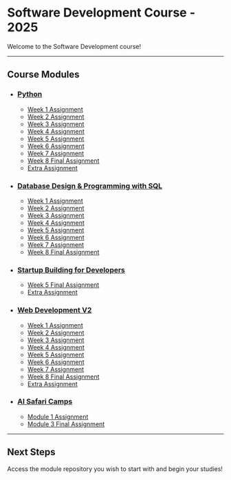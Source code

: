 # Software Development Course - 2025

Welcome to the Software Development course!

---

## Course Modules

- ### [Python](https://github.com/software-development-course-2025/python)
    - [Week 1 Assignment](https://github.com/software-development-course-2025/exam-python-semana-1)
    - [Week 2 Assignment](https://github.com/software-development-course-2025/exam-python-semana-2)
    - [Week 3 Assignment](https://github.com/software-development-course-2025/exam-python-semana-3)
    - [Week 4 Assignment](https://github.com/software-development-course-2025/exam-python-semana-4)
    - [Week 5 Assignment](https://github.com/software-development-course-2025/exam-python-semana-5)
    - [Week 6 Assignment](https://github.com/software-development-course-2025/exam-python-semana-6)
    - [Week 7 Assignment](https://github.com/software-development-course-2025/exam-python-semana-7)
    - [Week 8 Final Assignment](https://github.com/software-development-course-2025/exam-python-semana-8)
    - [Extra Assignment](https://github.com/software-development-course-2025/exam-python-extra)

- ### [Database Design & Programming with SQL](https://github.com/software-development-course-2025/database-design)
    - [Week 1 Assignment](https://github.com/software-development-course-2025/exam-database-semana-1)
    - [Week 2 Assignment](https://github.com/software-development-course-2025/exam-database-semana-2)
    - [Week 3 Assignment](https://github.com/software-development-course-2025/exam-database-semana-3)
    - [Week 4 Assignment](https://github.com/software-development-course-2025/exam-database-semana-4)
    - [Week 5 Assignment](https://github.com/software-development-course-2025/exam-database-semana-5)
    - [Week 6 Assignment](https://github.com/software-development-course-2025/exam-database-semana-6)
    - [Week 7 Assignment](https://github.com/software-development-course-2025/exam-database-semana-7)
    - [Week 8 Final Assignment](https://github.com/software-development-course-2025/exam-database-final)

- ### [Startup Building for Developers](https://github.com/software-development-course-2025/startup-building)
    - [Week 5 Final Assignment](https://github.com/software-development-course-2025/exam-startup-final)
    - [Extra Assignment](https://github.com/software-development-course-2025/exam-startup-extra)

- ### [Web Development V2](https://github.com/software-development-course-2025/web-development-v2)
    - [Week 1 Assignment](https://github.com/software-development-course-2025/exam-webdev-semana-1)
    - [Week 2 Assignment](https://github.com/software-development-course-2025/exam-webdev-semana-2)
    - [Week 3 Assignment](https://github.com/software-development-course-2025/exam-webdev-semana-3)
    - [Week 4 Assignment](https://github.com/software-development-course-2025/exam-webdev-semana-4)
    - [Week 5 Assignment](https://github.com/software-development-course-2025/exam-webdev-semana-5)
    - [Week 6 Assignment](https://github.com/software-development-course-2025/exam-webdev-semana-6)
    - [Week 7 Assignment](https://github.com/software-development-course-2025/exam-webdev-semana-7)
    - [Week 8 Final Assignment](https://github.com/software-development-course-2025/exam-webdev-final)
    - [Extra Assignment](https://github.com/software-development-course-2025/exam-webdev-extra)

- ### [AI Safari Camps](https://github.com/software-development-course-2025/ai-safari)
    - [Module 1 Assignment](https://github.com/software-development-course-2025/exam-ai-module-1)
    - [Module 3 Final Assignment](https://github.com/software-development-course-2025/exam-ai-module-3-final)

---

## Next Steps

Access the module repository you wish to start with and begin your studies!
